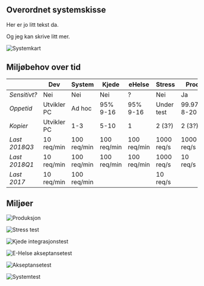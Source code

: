 
## Overordnet systemskisse

Her er jo litt tekst da.

Og jeg kan skrive litt mer.

![Systemkart](system.png)


## Miljøbehov over tid

|              | Dev         | System      | Kjede       | eHelse      | Stress     | Prod        |
|--------------|-------------|-------------|-------------|-------------|------------|-------------|
| *Sensitivt?* | Nei         | Nei         | Nei         | ?           | Nei        | Ja          |
| *Oppetid*    | Utvikler PC | Ad hoc      | 95% 9-16    | 95% 9-16    | Under test | 99.97% 8-20 |
| *Kopier*     | Utvikler PC | 1-3         | 5-10        | 1           | 2 (3?)     | 2 (3?)      |
| *Last 2018Q3*| 10 req/min  | 100 req/min | 100 req/min | 100 req/min | 1000 req/s | 1000 req/s  |
| *Last 2018Q1*| 10 req/min  | 100 req/min | 100 req/min | 100 req/min | 1000 req/s | 10   req/s  |
| *Last 2017*  | 10 req/min  | 100 req/min |             |             | 10 req/s   |             |

## Miljøer

![Produksjon](system-prod.png)

![Stress test](system-stress.png)

![Kjede integrasjonstest](system-kjedetest.png)

![E-Helse akseptansetest](system-ehelsetest.png)

![Akseptansetest](system-acceptance.png)

![Systemtest](system-systemtest.png)
